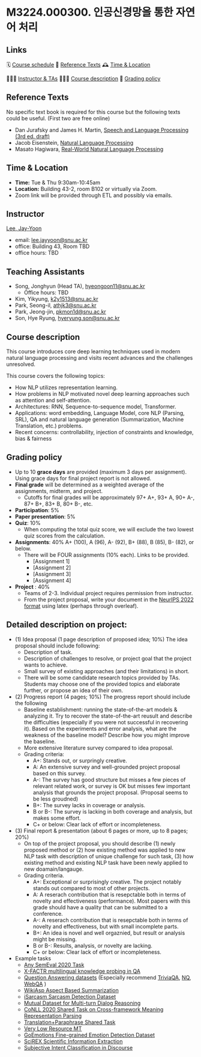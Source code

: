 # M3224.000300.  인공신경망을 통한 자연어 처리

## Links

🗓 [Course schedule](https://lee-jay-yoon.notion.site/lee-jay-yoon/00dc8071593b4e878a0fb648a8914bde?v=f15877326cd6494480d8a35b52f6e860)
 📕 [Reference Texts](https://leejayyoon.github.io/nlp-gsds/#reference-texts)
 🕰 [Time & Location](https://leejayyoon.github.io/nlp-gsds/#time--location)

👨🏻‍🏫 [Instructor & TAs](https://leejayyoon.github.io/nlp-gsds/#instructor)
 🏃🏻‍♂️ [Course description](https://leejayyoon.github.io/nlp-gsds/#course-description)
 📐 [Grading policy](https://leejayyoon.github.io/nlp-gsds/#grading-policy) 


## **Reference Texts**

No specific text book is required for this course but the following texts could be useful.  (First two are free online)

- Dan Jurafsky and James H. Martin, [Speech and Language Processing (3rd ed. draft)](https://web.stanford.edu/~jurafsky/slp3/)
- Jacob Eisenstein, [Natural Language Processing](https://github.com/jacobeisenstein/gt-nlp-class/blob/master/notes/eisenstein-nlp-notes.pdf)
- Masato Hagiwara, [Real-World Natural Language Processing](https://www.manning.com/books/real-world-natural-language-processing)

## Time & Location

- **Time:** Tue & Thu 9:30am-10:45am
- **Location:** Building 43-2, room B102 or virtually via Zoom.
- Zoom link will be provided through ETL and possibly via emails.

## Instructor

[Lee, Jay-Yoon](https://leejayyoon.github.io/) 

- email: lee.jayyoon@snu.ac.kr
- office: Building 43, Room TBD
- office hours: TBD

## Teaching Assistants

- Song, Jonghyun (Head TA), [hyeongoon11@snu.ac.kr](mailto:hyeongoon11@snu.ac.kr)
    - Office hours: TBD
- Kim, Yikyung, [k2y1513@snu.ac.kr](mailto:k2y1513@snu.ac.kr)
- Park, Seong-il, [athjk3@snu.ac.kr](mailto:athjk3@snu.ac.kr)
- Park, Jeong-jin, [pkmon1d@snu.ac.kr](mailto:pkmon1d@snu.ac.kr)
- Son, Hye Ryung, [hyeryung.son@snu.ac.kr](mailto:hyeryung.son@snu.ac.kr)

## Course description

This course introduces core deep learning techniques used in modern natural language processing and visits recent advances and the challenges unresolved.

This course covers the following topics:

- How NLP utilizes representation learning.
- How problems in NLP motivated novel deep learning approaches such as attention and self-attention.
- Architectures: RNN, Sequence-to-sequence model, Transformer.
- Applications: word embedding, Language Model, core NLP (Parsing, SRL), QA and natural language generation (Summarization, Machine Translation, etc.) problems.
- Recent concerns: controllability, injection of constraints and knowledge, bias & fairness

## Grading policy
- Up to 10 **grace days** are provided (maximum 3 days per assignment). Using grace days for final project report is not allowed.
- **Final grade** will be determined as a weighted average of the assignments, midterm, and project.
    - Cutoffs for final grades will be approximately 97+ A+, 93+ A, 90+ A-, 87+ B+, 83+ B, 80+ B-, etc.
- **Participation**: 5%
- **Paper presentation**: 5%
- **Quiz**: 10%
   - When computing the total quiz score, we will exclude the two lowest quiz scores from the calculation.
- **Assignments**: 40%  A+ (100), A (96), A- (92), B+ (88), B (85), B- (82), or below.
    - There will be FOUR assignments (10% each). Links to be provided.
       - [Assignment 1]
       - [Assignment 2]
       - [Assignment 3]
       - [Assignment 4]
- **Project** : 40%
   - Teams of 2-3. Individual project requires permission from instructor.
   - From the project proposal, write your document in the [NeurIPS 2022 format](https://www.overleaf.com/latex/templates/neurips-2022/kxymzbjpwsqx) using latex (perhaps through overleaf).
## Detailed description on project:
  - (1) Idea proposal (1 page description of proposed idea; 10%)
     The idea proposal should include following:
      - Description of task.
      - Description of challenges to resolve, or project goal that the project wants to achieve.
      - Small survey of existing approaches (and their limitations) in short.
      - There will be some candidate research topics provided by TAs. Students may choose one of the provided topics and elaborate further, or propose an idea of their own.
  - (2) Progress report (4 pages; 10%) 
     The progress report should include the following
      - Baseline establishment: running the state-of-the-art models & analyzing it. Try to recover the state-of-the-art reusult and describe the difficulties (especially if you were not successful in recovering it). Based on the experiments and error analysis, what are the weakness of the baseline model? Describe how you might improve the baseline.
      - More extensive literature survey compared to idea proposal.
      - Grading criteria:
        - A+: Stands out, or surpringly creative.
        - A: An extensive survey and well-grounded project proposal based on this survey.
        - A-: The survey has good structure but misses a few pieces of relevant related work, or survey is OK but misses few important analysis that grounds the project proposal. (Proposal seems to be less groudned)
         - B+: The survey lacks in coverage or analysis.
         - B or B-: The survey is lacking in both coverage and analysis, but makes some effort.
         - C+ or below: Clear lack of effort or incompleteness.
  - (3) Final report & presentation (about 6 pages or more, up to 8 pages; 20%)    
      - On top of the project proposal, you should describe (1) newly proposed method or (2) how existing method was applied to new NLP task with description of unique challenge for such task, (3) how existing method and existing NLP task have been newly applied to new doamain/langauge.
      - Grading criteria.
        - A+: Exceptional or surprisingly creative. The project notably stands out compared to most of other projects.
        - A: A reserach contribution that is resepctable both in terms of novelty and effectiveness (performance). Most papers with this grade should have a quality that can be submitted to a conference.
        - A-: A reserach contribution that is resepctable both in terms of novelty and effectiveness, but with small incomplete parts.
        - B+: An idea is novel and well orgaznied, but result or analysis might be missing.
        - B or B-: Results, analysis, or novelty are lacking. 
        - C+ or below: Clear lack of effort or incompleteness.
  - Example tasks
    - [Any SemEval 2020 Task](http://alt.qcri.org/semeval2020/)
    - [X-FACTR multilingual knowledge probing in QA](https://x-factr.github.io/)
    - [Question Answering datasets](https://paperswithcode.com/task/question-answering) (Especially recommend [TriviaQA](https://nlp.cs.washington.edu/triviaqa/), [NQ](https://paperswithcode.com/sota/question-answering-on-natural-questions), [WebQA](https://huggingface.co/datasets/web_questions) )
    - [WikiAsp Aspect Based Summarization](https://github.com/neulab/wikiasp)
    - [iSarcasm Sarcasm Detection Dataset](https://github.com/silviu-oprea/iSarcasm)
    - [Mutual Dataset for Multi-turn Dialog Reasoning](https://github.com/Nealcly/MuTual)
    - [CoNLL 2020 Shared Task on Cross-framework Meaning Representation Parsing](http://mrp.nlpl.eu/2020/index.php)
    - [Translation+Paraphrase Shared Task](https://sharedtask.duolingo.com/)
    - [Very Low Resource MT](http://statmt.org/wmt21/unsup_and_very_low_res.html)
    - [GoEmotions Fine-grained Emotion Detection Dataset](https://github.com/google-research/google-research/tree/master/goemotions)
    - [SciREX Scientific Information Extraction](https://github.com/allenai/SciREX)
    - [Subjective Intent Classification in Discourse](https://github.com/elisaF/subjective_discourse)
